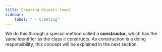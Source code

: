 ```yaml
---
title: Creating Objects (new)
sidebar:
    label: " - Creating"
---
```



We do this through a special method called a **constructor**, which has the same identifier as the class it constructs.
As construction is a doing responsibility, this concept will be explained in the next section.
